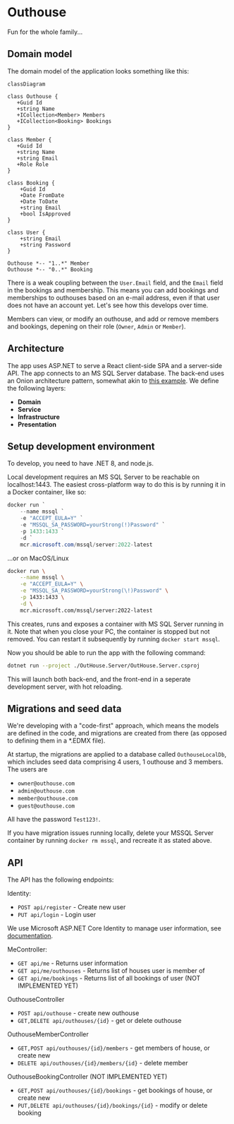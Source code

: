 # Outhouse

Fun for the whole family...

## Domain model

The domain model of the application looks something like this: 

```mermaid 
classDiagram

class Outhouse {
   +Guid Id
   +string Name 
   +ICollection<Member> Members
   +ICollection<Booking> Bookings
}

class Member {
   +Guid Id 
   +string Name 
   +string Email
   +Role Role
}

class Booking {
    +Guid Id
    +Date FromDate
    +Date ToDate
    +string Email
    +bool IsApproved
}

class User {
    +string Email
    +string Password
}

Outhouse *-- "1..*" Member
Outhouse *-- "0..*" Booking
```

There is a weak coupling between the `User.Email` field, and the `Email` field in the bookings and membership. This means you can add bookings and memberships to outhouses based on an e-mail address, even if that user does not have an account yet. Let's see how this develops over time. 

Members can view, or modify an outhouse, and add or remove members and bookings, depening on their role (`Owner`, `Admin` or `Member`). 

## Architecture

The app uses ASP.NET to serve a React client-side SPA and a server-side API. The app connects to an MS SQL Server database. The back-end uses an Onion architecture pattern, somewhat akin to [this example](https://code-maze.com/onion-architecture-in-aspnetcore/). We define the following layers: 

- **Domain**
- **Service**
- **Infrastructure**
- **Presentation**

## Setup development environment

To develop, you need to have .NET 8, and node.js.

Local development requires an MS SQL Server to be reachable on localhost:1443. The easiest cross-platform way to do this is by running it in a Docker container, like so:

```PowerShell
docker run `
    --name mssql `
    -e "ACCEPT_EULA=Y" `
    -e "MSSQL_SA_PASSWORD=yourStrong(!)Password" `
    -p 1433:1433 `
    -d `
    mcr.microsoft.com/mssql/server:2022-latest
```

...or on MacOS/Linux

```sh
docker run \
    --name mssql \
    -e "ACCEPT_EULA=Y" \
    -e "MSSQL_SA_PASSWORD=yourStrong(\!)Password" \
    -p 1433:1433 \
    -d \
    mcr.microsoft.com/mssql/server:2022-latest
```

This creates, runs and exposes a container with MS SQL Server running in it. Note that when you close your PC, the container is stopped but not removed. You can restart it subsequently by running `docker start mssql`.

Now you should be able to run the app with the following command: 

```sh
dotnet run --project ./OutHouse.Server/OutHouse.Server.csproj
```

This will launch both back-end, and the front-end in a seperate development server, with hot reloading. 

## Migrations and seed data

We're developing with a "code-first" approach, which means the models are defined in the code, and migrations are created from there (as opposed to defining them in a *.EDMX file). 

At startup, the migrations are applied to a database called `OuthouseLocalDb`, which includes seed data comprising 4 users, 1 outhouse and 3 members. The users are

- `owner@outhouse.com`
- `admin@outhouse.com`
- `member@outhouse.com`
- `guest@outhouse.com`

All have the password `Test123!`. 

If you have migration issues running locally, delete your MSSQL Server container by running `docker rm mssql`, and recreate it as stated above. 

## API 

The API has the following endpoints: 

Identity: 
- `POST api/register` - Create new user
- `PUT api/login` - Login user 

We use Microsoft ASP.NET Core Identity to manage user information, see [documentation](https://learn.microsoft.com/en-us/aspnet/core/security/authentication/identity-api-authorization?view=aspnetcore-8.0).

MeController: 
- `GET api/me` - Returns user information
- `GET api/me/outhouses` - Returns list of houses user is member of
- `GET api/me/bookings` - Returns list of all bookings of user (NOT IMPLEMENTED YET)

OuthouseController
- `POST api/outhouse` - create new outhouse
- `GET,DELETE api/outhouses/{id}` - get or delete outhouse

OuthouseMemberController
- `GET,POST api/outhouses/{id}/members` - get members of house, or create new
- `DELETE api/outhouses/{id}/members/{id}` - delete member

OuthouseBookingController (NOT IMPLEMENTED YET)
- `GET,POST api/outhouses/{id}/bookings` - get bookings of house, or create new
- `PUT,DELETE api/outhouses/{id}/bookings/{id}` - modify or delete booking
